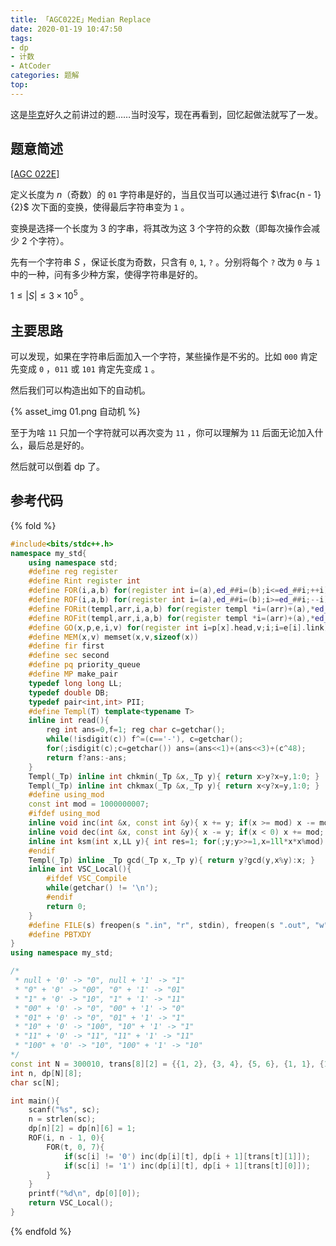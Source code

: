 ```yaml
---
title: 「AGC022E」Median Replace
date: 2020-01-19 10:47:50
tags:
- dp
- 计数
- AtCoder
categories: 题解
top:
---
```


这是[毕克](http://wwwwodddd.com)好久之前讲过的题……当时没写，现在再看到，回忆起做法就写了一发。

## 题意简述

[[AGC 022E]](https://atcoder.jp/contests/agc022/tasks/agc022_e)

定义长度为 $n$（奇数）的 `01` 字符串是好的，当且仅当可以通过进行 $\frac{n - 1}{2}$ 次下面的变换，使得最后字符串变为 `1` 。

变换是选择一个长度为 $3$ 的字串，将其改为这 $3$ 个字符的众数（即每次操作会减少 $2$ 个字符）。

先有一个字符串 $S$ ，保证长度为奇数，只含有 `0`, `1`, `?` 。分别将每个 `?` 改为 `0` 与 `1` 中的一种，问有多少种方案，使得字符串是好的。

$1\le |S|\le 3\times 10^5$ 。

<!-- more -->

## 主要思路

可以发现，如果在字符串后面加入一个字符，某些操作是不劣的。比如 `000` 肯定先变成 `0` ，`011` 或 `101` 肯定先变成 `1` 。

然后我们可以构造出如下的自动机。

{% asset_img 01.png 自动机 %}

至于为啥 `11` 只加一个字符就可以再次变为 `11` ，你可以理解为 `11` 后面无论加入什么，最后总是好的。

然后就可以倒着 dp 了。

## 参考代码

{% fold %}
```cpp
#include<bits/stdc++.h>
namespace my_std{
	using namespace std;
	#define reg register
	#define Rint register int
	#define FOR(i,a,b) for(register int i=(a),ed_##i=(b);i<=ed_##i;++i)
	#define ROF(i,a,b) for(register int i=(a),ed_##i=(b);i>=ed_##i;--i)
	#define FORit(templ,arr,i,a,b) for(register templ *i=(arr)+(a),*ed_##i=(arr)+(b)+1;i!=ed_##i;++i)
	#define ROFit(templ,arr,i,a,b) for(register templ *i=(arr)+(a),*ed_##i=(arr)+(b)-1;i!=ed_##i;--i)
	#define GO(x,p,e,i,v) for(register int i=p[x].head,v;i;i=e[i].link)
	#define MEM(x,v) memset(x,v,sizeof(x))
	#define fir first
	#define sec second
	#define pq priority_queue
	#define MP make_pair
	typedef long long LL;
	typedef double DB;
	typedef pair<int,int> PII;
	#define Templ(T) template<typename T>
	inline int read(){
		reg int ans=0,f=1; reg char c=getchar();
		while(!isdigit(c)) f^=(c=='-'), c=getchar();
		for(;isdigit(c);c=getchar()) ans=(ans<<1)+(ans<<3)+(c^48);
		return f?ans:-ans;
	}
	Templ(_Tp) inline int chkmin(_Tp &x,_Tp y){ return x>y?x=y,1:0; }
	Templ(_Tp) inline int chkmax(_Tp &x,_Tp y){ return x<y?x=y,1:0; }
	#define using_mod
	const int mod = 1000000007;
	#ifdef using_mod
	inline void inc(int &x, const int &y){ x += y; if(x >= mod) x -= mod; }
	inline void dec(int &x, const int &y){ x -= y; if(x < 0) x += mod; }
	inline int ksm(int x,LL y){ int res=1; for(;y;y>>=1,x=1ll*x*x%mod) if(y&1) res=1ll*res*x%mod; return res;}
	#endif
	Templ(_Tp) inline _Tp gcd(_Tp x,_Tp y){ return y?gcd(y,x%y):x; }
	inline int VSC_Local(){
		#ifdef VSC_Compile
		while(getchar() != '\n');
		#endif
		return 0;
	}
	#define FILE(s) freopen(s ".in", "r", stdin), freopen(s ".out", "w", stdout)
	#define PBTXDY
}
using namespace my_std;

/*
 * null + '0' -> "0", null + '1' -> "1"
 * "0" + '0' -> "00", "0" + '1' -> "01"
 * "1" + '0' -> "10", "1" + '1' -> "11"
 * "00" + '0' -> "0", "00" + '1' -> "0"
 * "01" + '0' -> "0", "01" + '1' -> "1"
 * "10" + '0' -> "100", "10" + '1' -> "1"
 * "11" + '0' -> "11", "11" + '1' -> "11"
 * "100" + '0' -> "10", "100" + '1' -> "10"
*/
const int N = 300010, trans[8][2] = {{1, 2}, {3, 4}, {5, 6}, {1, 1}, {1, 2}, {7, 2}, {6, 6}, {5, 5}};
int n, dp[N][8];
char sc[N];

int main(){
	scanf("%s", sc);
	n = strlen(sc);
	dp[n][2] = dp[n][6] = 1;
	ROF(i, n - 1, 0){
		FOR(t, 0, 7){
			if(sc[i] != '0') inc(dp[i][t], dp[i + 1][trans[t][1]]);
			if(sc[i] != '1') inc(dp[i][t], dp[i + 1][trans[t][0]]);
		}
	}
	printf("%d\n", dp[0][0]);
	return VSC_Local();
}

```
{% endfold %}